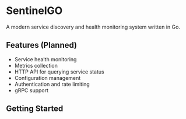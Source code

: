 # SentinelGO

A modern service discovery and health monitoring system written in Go.

## Features (Planned)
- Service health monitoring
- Metrics collection
- HTTP API for querying service status
- Configuration management
- Authentication and rate limiting
- gRPC support

## Getting Started